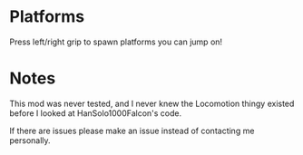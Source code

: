 # Platforms
Press left/right grip to spawn platforms you can jump on!

# Notes
This mod was never tested, and I never knew the Locomotion thingy existed before I looked at HanSolo1000Falcon's code.

If there are issues please make an issue instead of contacting me personally.

